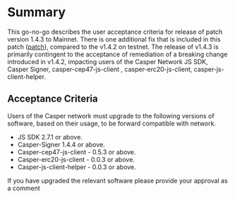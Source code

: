 # Summary
This go-no-go describes the user acceptance criteria for release of patch version 1.4.3 to Mainnet. There is one additional fix that is included in this patch ([patch](https://github.com/casper-network/casper-node/pull/2396/commits)), compared to the v1.4.2 on testnet.
The release of v1.4.3 is primarily contingent to the acceptance of remediation of a breaking change introduced in v1.4.2, impacting users of the Casper Network JS SDK, Casper Signer,  casper-cep47-js-client , casper-erc20-js-client, casper-js-client-helper. 
## Acceptance Criteria
Users of the Casper network must upgrade to the following versions of software, based on their usage, to be forward compatible with network.
*  JS SDK 2.7.1 or above.
*  Casper-Signer 1.4.4 or above.
*  Casper-cep47-js-client  - 0.5.3 or above.
*  Casper-erc20-js-client  - 0.0.3 or above.
*  Casper-js-client-helper  - 0.0.3 or above.

If you have upgraded the relevant software please provide your approval as a comment 
